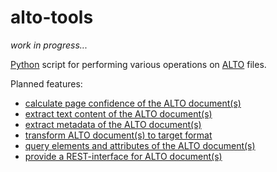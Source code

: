# alto-tools

*work in progress...*

[Python](https://www.python.org/) script for performing various operations on [ALTO](http://www.loc.gov/standards/alto/) files.

Planned features:

* [calculate page confidence of the ALTO document(s)](https://github.com/cneud/alto-tools/blob/master/alto_tools.py#L55)
* [extract text content of the ALTO document(s)](https://github.com/cneud/alto-tools/blob/master/alto_tools.py#L39)
* [extract metadata of the ALTO document(s)](https://github.com/cneud/alto-tools/blob/master/alto_tools.py#L101)
* [transform ALTO document(s) to target format](https://github.com/cneud/alto-tools/blob/master/alto_tools.py#L73)
* [query elements and attributes of the ALTO document(s)](https://github.com/cneud/alto-tools/blob/master/alto_tools.py#L405)
* [provide a REST-interface for ALTO document(s)](https://github.com/cneud/alto-tools/blob/master/alto_tools.py#L475)
